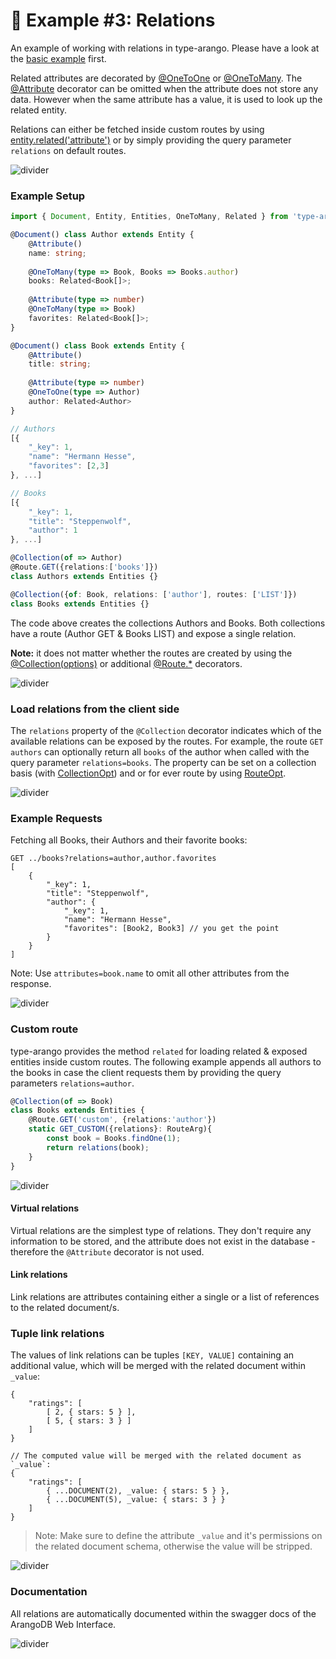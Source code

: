 # 📌 Example #3: Relations

An example of working with relations in type-arango. Please have a look at the [basic example](../1-basic) first.

Related attributes are decorated by [@OneToOne](../../API.md#onetoonetype-relation) or [@OneToMany](../../API.md#onetomanytype-relation). The [@Attribute](../../API.md#attributeschema-readers-writers) decorator can be omitted when the attribute does not store any data. However when the same attribute has a value, it is used to look up the related entity.

Relations can either be fetched inside custom routes by using [entity.related('attribute')](../../API.md#entityrelatedattribute-keepattributes) or by simply providing the query parameter `relations` on default routes.

![divider](../../assets/divider.small.png)

### Example Setup

```ts
import { Document, Entity, Entities, OneToMany, Related } from 'type-arango'

@Document() class Author extends Entity {
    @Attribute()
    name: string;
    
    @OneToMany(type => Book, Books => Books.author)
    books: Related<Book[]>;
    
    @Attribute(type => number)
    @OneToMany(type => Book)
    favorites: Related<Book[]>;
}

@Document() class Book extends Entity {
    @Attribute()
    title: string;
    
    @Attribute(type => number)
    @OneToOne(type => Author)
    author: Related<Author>
}

// Authors
[{
    "_key": 1,
    "name": "Hermann Hesse",
    "favorites": [2,3]
}, ...]

// Books
[{
    "_key": 1,
    "title": "Steppenwolf",
    "author": 1
}, ...]

@Collection(of => Author)
@Route.GET({relations:['books']})
class Authors extends Entities {}

@Collection({of: Book, relations: ['author'], routes: ['LIST']})
class Books extends Entities {}
```

The code above creates the collections Authors and Books. Both collections have a route (Author GET & Books LIST) and expose a single relation.

**Note:** it does not matter whether the routes are created by using the [@Collection(options)](../../API.md#collectionofdocument-options) or additional [@Route.*](../../API.md#routegetpath-schema-roles-summary-options) decorators.

![divider](../../assets/divider.small.png)


### Load relations from the client side

The `relations` property of the `@Collection` decorator indicates which of the available relations can be exposed by the routes. For example, the route `GET authors` can optionally return all `books` of the author when called with the query parameter `relations=books`.
The property can be set on a collection basis (with [CollectionOpt](../../API.md#collectionofdocument-options)) and or for ever route by using [RouteOpt](../../API.md#routeopt).

![divider](../../assets/divider.small.png)

### Example Requests

Fetching all Books, their Authors and their favorite books:

```
GET ../books?relations=author,author.favorites
[
    {
        "_key": 1,
        "title": "Steppenwolf",
        "author": {
            "_key": 1,
            "name": "Hermann Hesse",
            "favorites": [Book2, Book3] // you get the point
        }
    }
]
```

Note: Use `attributes=book.name` to omit all other attributes from the response.

![divider](../../assets/divider.small.png)

### Custom route

type-arango provides the method `related` for loading related & exposed entities inside custom routes. The following example appends all authors to the books in case the client requests them by providing the query parameters `relations=author`.

```ts
@Collection(of => Book)
class Books extends Entities {
    @Route.GET('custom', {relations:'author'})
    static GET_CUSTOM({relations}: RouteArg){
        const book = Books.findOne(1);
        return relations(book);
    }
}
```

![divider](../../assets/divider.small.png)

#### Virtual relations

Virtual relations are the simplest type of relations. They don't require any information to be stored, and the attribute does not exist in the database - therefore the `@Attribute` decorator is not used. 

#### Link relations

Link relations are attributes containing either a single or a list of references to the related document/s.

### Tuple link relations 
The values of link relations can be tuples `[KEY, VALUE]` containing an additional value, which will be merged with the related document within `_value`:

```
{
    "ratings": [
        [ 2, { stars: 5 } ],
        [ 5, { stars: 3 } ]
    ]
}

// The computed value will be merged with the related document as `_value`:
{
    "ratings": [
        { ...DOCUMENT(2), _value: { stars: 5 } },
        { ...DOCUMENT(5), _value: { stars: 3 } }
    ]
}
```

> Note: Make sure to define the attribute `_value` and it's permissions on the related document schema, otherwise the value will be stripped.

![divider](../../assets/divider.small.png)

### Documentation

All relations are automatically documented within the swagger docs of the ArangoDB Web Interface.

![divider](../../assets/divider.png)


 